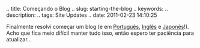 .. title: Começando o Blog
.. slug: starting-the-blog
.. keywords: 
.. description: 
.. tags: Site Updates
.. date: 2011-02-23 14:10:25

Finalmente resolvi começar um blog (e em [Português](pt), [Inglês](en) e [Japonês](ja)!). Acho que fica meio difícil manter tudo isso, então espero ter paciência para atualizar...